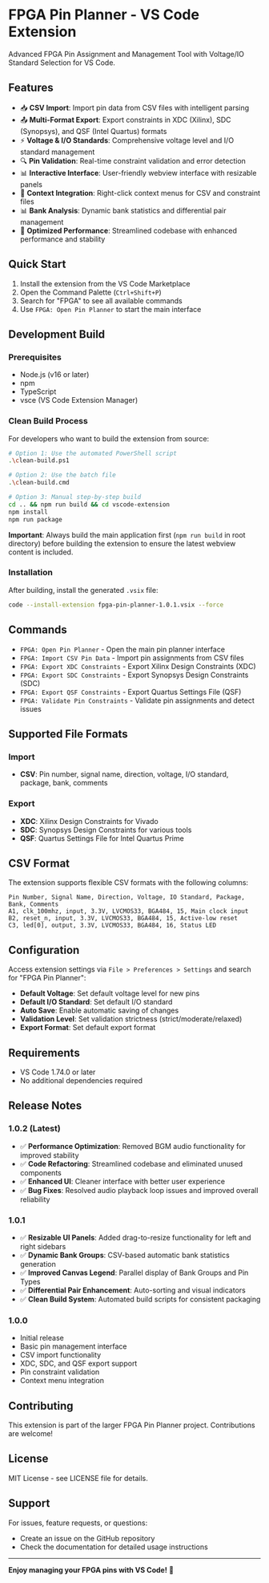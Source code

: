 # FPGA Pin Planner - VS Code Extension

Advanced FPGA Pin Assignment and Management Tool with Voltage/IO Standard Selection for VS Code.

## Features

- 📥 **CSV Import**: Import pin data from CSV files with intelligent parsing
- 📤 **Multi-Format Export**: Export constraints in XDC (Xilinx), SDC (Synopsys), and QSF (Intel Quartus) formats
- ⚡ **Voltage & I/O Standards**: Comprehensive voltage level and I/O standard management
- 🔍 **Pin Validation**: Real-time constraint validation and error detection
- 📊 **Interactive Interface**: User-friendly webview interface with resizable panels
- 🎯 **Context Integration**: Right-click context menus for CSV and constraint files
- 📊 **Bank Analysis**: Dynamic bank statistics and differential pair management
- 🚀 **Optimized Performance**: Streamlined codebase with enhanced performance and stability

## Quick Start

1. Install the extension from the VS Code Marketplace
2. Open the Command Palette (`Ctrl+Shift+P`)
3. Search for "FPGA" to see all available commands
4. Use `FPGA: Open Pin Planner` to start the main interface

## Development Build

### Prerequisites
- Node.js (v16 or later)
- npm
- TypeScript
- vsce (VS Code Extension Manager)

### Clean Build Process
For developers who want to build the extension from source:

```bash
# Option 1: Use the automated PowerShell script
.\clean-build.ps1

# Option 2: Use the batch file
.\clean-build.cmd

# Option 3: Manual step-by-step build
cd .. && npm run build && cd vscode-extension
npm install
npm run package
```

**Important**: Always build the main application first (`npm run build` in root directory) before building the extension to ensure the latest webview content is included.

### Installation
After building, install the generated `.vsix` file:
```bash
code --install-extension fpga-pin-planner-1.0.1.vsix --force
```

## Commands

- `FPGA: Open Pin Planner` - Open the main pin planner interface
- `FPGA: Import CSV Pin Data` - Import pin assignments from CSV files
- `FPGA: Export XDC Constraints` - Export Xilinx Design Constraints (XDC)
- `FPGA: Export SDC Constraints` - Export Synopsys Design Constraints (SDC)
- `FPGA: Export QSF Constraints` - Export Quartus Settings File (QSF)
- `FPGA: Validate Pin Constraints` - Validate pin assignments and detect issues

## Supported File Formats

### Import
- **CSV**: Pin number, signal name, direction, voltage, I/O standard, package, bank, comments

### Export
- **XDC**: Xilinx Design Constraints for Vivado
- **SDC**: Synopsys Design Constraints for various tools
- **QSF**: Quartus Settings File for Intel Quartus Prime

## CSV Format

The extension supports flexible CSV formats with the following columns:

```csv
Pin Number, Signal Name, Direction, Voltage, IO Standard, Package, Bank, Comments
A1, clk_100mhz, input, 3.3V, LVCMOS33, BGA484, 15, Main clock input
B2, reset_n, input, 3.3V, LVCMOS33, BGA484, 15, Active-low reset
C3, led[0], output, 3.3V, LVCMOS33, BGA484, 16, Status LED
```

## Configuration

Access extension settings via `File > Preferences > Settings` and search for "FPGA Pin Planner":

- **Default Voltage**: Set default voltage level for new pins
- **Default I/O Standard**: Set default I/O standard
- **Auto Save**: Enable automatic saving of changes
- **Validation Level**: Set validation strictness (strict/moderate/relaxed)
- **Export Format**: Set default export format

## Requirements

- VS Code 1.74.0 or later
- No additional dependencies required

## Release Notes

### 1.0.2 (Latest)
- ✅ **Performance Optimization**: Removed BGM audio functionality for improved stability
- ✅ **Code Refactoring**: Streamlined codebase and eliminated unused components
- ✅ **Enhanced UI**: Cleaner interface with better user experience
- ✅ **Bug Fixes**: Resolved audio playback loop issues and improved overall reliability

### 1.0.1
- ✅ **Resizable UI Panels**: Added drag-to-resize functionality for left and right sidebars
- ✅ **Dynamic Bank Groups**: CSV-based automatic bank statistics generation
- ✅ **Improved Canvas Legend**: Parallel display of Bank Groups and Pin Types
- ✅ **Differential Pair Enhancement**: Auto-sorting and visual indicators
- ✅ **Clean Build System**: Automated build scripts for consistent packaging

### 1.0.0
- Initial release
- Basic pin management interface
- CSV import functionality
- XDC, SDC, and QSF export support
- Pin constraint validation
- Context menu integration

## Contributing

This extension is part of the larger FPGA Pin Planner project. Contributions are welcome!

## License

MIT License - see LICENSE file for details.

## Support

For issues, feature requests, or questions:
- Create an issue on the GitHub repository
- Check the documentation for detailed usage instructions

---

**Enjoy managing your FPGA pins with VS Code!** 🚀

